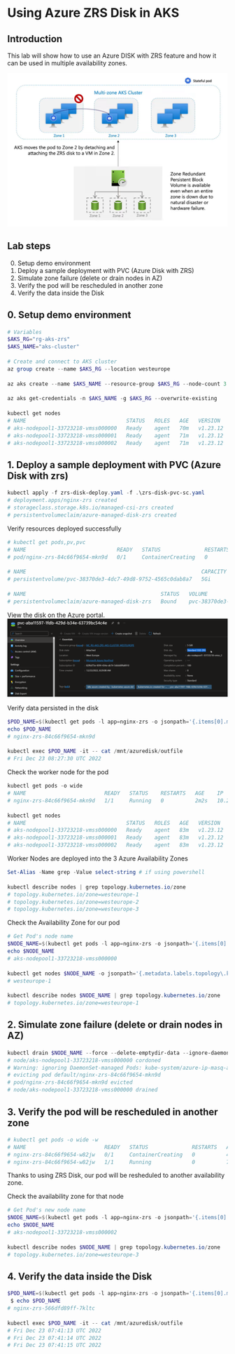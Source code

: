 # Using Azure ZRS Disk in AKS

## Introduction

This lab will show how to use an Azure DISK with ZRS feature and how it can be used in multiple availability zones.

![](images/44_zrs_disk__architecture.png)

## Lab steps
0. Setup demo environment
1. Deploy a sample deployment with PVC (Azure Disk with ZRS)
2. Simulate zone failure (delete or drain nodes in AZ)
3. Verify the pod will be rescheduled in another zone
4. Verify the data inside the Disk

## 0. Setup demo environment

```powershell
# Variables
$AKS_RG="rg-aks-zrs"
$AKS_NAME="aks-cluster"

# Create and connect to AKS cluster
az group create --name $AKS_RG --location westeurope

az aks create --name $AKS_NAME --resource-group $AKS_RG --node-count 3 --zones 1 2 3 

az aks get-credentials -n $AKS_NAME -g $AKS_RG --overwrite-existing

kubectl get nodes
# NAME                                STATUS   ROLES   AGE   VERSION
# aks-nodepool1-33723218-vmss000000   Ready    agent   70m   v1.23.12
# aks-nodepool1-33723218-vmss000001   Ready    agent   71m   v1.23.12
# aks-nodepool1-33723218-vmss000002   Ready    agent   71m   v1.23.12
```

## 1. Deploy a sample deployment with PVC (Azure Disk with zrs)

```powershell
kubectl apply -f zrs-disk-deploy.yaml -f .\zrs-disk-pvc-sc.yaml
# deployment.apps/nginx-zrs created
# storageclass.storage.k8s.io/managed-csi-zrs created
# persistentvolumeclaim/azure-managed-disk-zrs created
```

Verify resources deployed successfully

```powershell
# kubectl get pods,pv,pvc
# NAME                             READY   STATUS              RESTARTS   AGE
# pod/nginx-zrs-84c66f9654-mkn9d   0/1     ContainerCreating   0          10s

# NAME                                                        CAPACITY   ACCESS MODES   RECLAIM POLICY   STATUS   CLAIM                            STORAGECLASS      REASON   AGE
# persistentvolume/pvc-38370de3-4dc7-49d8-9752-4565c0dab8a7   5Gi        RWO            Delete           Bound    default/azure-managed-disk-zrs   managed-csi-zrs            5s

# NAME                                           STATUS   VOLUME                                     CAPACITY   ACCESS MODES   STORAGECLASS      AGE
# persistentvolumeclaim/azure-managed-disk-zrs   Bound    pvc-38370de3-4dc7-49d8-9752-4565c0dab8a7   5Gi        RWO            managed-csi-zrs   9s
```

View the disk on the Azure portal.
![](images/44_zrs_disk__zrs-disk.png)

Verify data persisted in the disk

```powershell
$POD_NAME=$(kubectl get pods -l app=nginx-zrs -o jsonpath='{.items[0].metadata.name}')
echo $POD_NAME
# nginx-zrs-84c66f9654-mkn9d

kubectl exec $POD_NAME -it -- cat /mnt/azuredisk/outfile
# Fri Dec 23 08:27:30 UTC 2022
```

Check the worker node for the pod

```powershell
kubectl get pods -o wide
# NAME                         READY   STATUS    RESTARTS   AGE    IP           NODE
# nginx-zrs-84c66f9654-mkn9d   1/1     Running   0          2m2s   10.244.2.4   aks-nodepool1-33723218-vmss000000

kubectl get nodes
# NAME                                STATUS   ROLES   AGE   VERSION
# aks-nodepool1-33723218-vmss000000   Ready    agent   83m   v1.23.12
# aks-nodepool1-33723218-vmss000001   Ready    agent   83m   v1.23.12
# aks-nodepool1-33723218-vmss000002   Ready    agent   83m   v1.23.12
```

Worker Nodes are deployed into the 3 Azure Availability Zones

```powershell
Set-Alias -Name grep -Value select-string # if using powershell

kubectl describe nodes | grep topology.kubernetes.io/zone
# topology.kubernetes.io/zone=westeurope-1
# topology.kubernetes.io/zone=westeurope-2
# topology.kubernetes.io/zone=westeurope-3
```

Check the Availability Zone for our pod

```powershell
# Get Pod's node name
$NODE_NAME=$(kubectl get pods -l app=nginx-zrs -o jsonpath='{.items[0].spec.nodeName}')
echo $NODE_NAME
# aks-nodepool1-33723218-vmss000000

kubectl get nodes $NODE_NAME -o jsonpath='{.metadata.labels.topology\.kubernetes\.io/zone}'
# westeurope-1

kubectl describe nodes $NODE_NAME | grep topology.kubernetes.io/zone
# topology.kubernetes.io/zone=westeurope-1
```

## 2. Simulate zone failure (delete or drain nodes in AZ)

```powershell
kubectl drain $NODE_NAME --force --delete-emptydir-data --ignore-daemonsets
# node/aks-nodepool1-33723218-vmss000000 cordoned
# Warning: ignoring DaemonSet-managed Pods: kube-system/azure-ip-masq-agent-86wcv, kube-system/cloud-node-manager-q76l9, kube-system/csi-azuredisk-node-7hkfl, kube-system/csi-azurefile-node-nxh72, kube-system/kube-proxy-vd9rv
# evicting pod default/nginx-zrs-84c66f9654-mkn9d
# pod/nginx-zrs-84c66f9654-mkn9d evicted
# node/aks-nodepool1-33723218-vmss000000 drained
```

## 3. Verify the pod will be rescheduled in another zone

```powershell
# kubectl get pods -o wide -w
# NAME                         READY   STATUS              RESTARTS   AGE   IP           NODE
# nginx-zrs-84c66f9654-w82jw   0/1     ContainerCreating   0          41s   <none>       aks-nodepool1-33723218-vmss000002
# nginx-zrs-84c66f9654-w82jw   1/1     Running             0          71s   10.244.0.7   aks-nodepool1-33723218-vmss000002
```

Thanks to using ZRS Disk, our pod will be resheduled to another availability zone.

Check the availability zone for that node

```powershell
# Get Pod's new node name
$NODE_NAME=$(kubectl get pods -l app=nginx-zrs -o jsonpath='{.items[0].spec.nodeName}')
echo $NODE_NAME
# aks-nodepool1-33723218-vmss000002

kubectl describe nodes $NODE_NAME | grep topology.kubernetes.io/zone
# topology.kubernetes.io/zone=westeurope-3
```

## 4. Verify the data inside the Disk

```powershell
$POD_NAME=$(kubectl get pods -l app=nginx-zrs -o jsonpath='{.items[0].metadata.name}')
 $ echo $POD_NAME
# nginx-zrs-566dfd89ff-7kltc

kubectl exec $POD_NAME -it -- cat /mnt/azuredisk/outfile
# Fri Dec 23 07:41:13 UTC 2022
# Fri Dec 23 07:41:14 UTC 2022
# Fri Dec 23 07:41:15 UTC 2022
```
